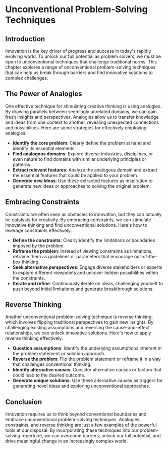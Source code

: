 Unconventional Problem-Solving Techniques
==========================================================================================================================

Introduction
------------

Innovation is the key driver of progress and success in today's rapidly evolving world. To unlock our full potential as problem solvers, we must be open to unconventional techniques that challenge traditional norms. This chapter explores a range of unconventional problem-solving techniques that can help us break through barriers and find innovative solutions to complex challenges.

The Power of Analogies
----------------------

One effective technique for stimulating creative thinking is using analogies. By drawing parallels between seemingly unrelated domains, we can gain fresh insights and perspectives. Analogies allow us to transfer knowledge and ideas from one context to another, revealing unexpected connections and possibilities. Here are some strategies for effectively employing analogies:

* **Identify the core problem**: Clearly define the problem at hand and identify its essential elements.
* **Find analogous domains**: Explore diverse industries, disciplines, or even nature to find domains with similar underlying principles or patterns.
* **Extract relevant features**: Analyze the analogous domain and extract the essential features that could be applied to your problem.
* **Generate new ideas**: Use these extracted features as inspiration to generate new ideas or approaches to solving the original problem.

Embracing Constraints
---------------------

Constraints are often seen as obstacles to innovation, but they can actually be catalysts for creativity. By embracing constraints, we can stimulate innovative thinking and find unconventional solutions. Here's how to leverage constraints effectively:

* **Define the constraints**: Clearly identify the limitations or boundaries imposed by the problem.
* **Reframe the problem**: Instead of viewing constraints as limitations, reframe them as guidelines or parameters that encourage out-of-the-box thinking.
* **Seek alternative perspectives**: Engage diverse stakeholders or experts to explore different viewpoints and uncover hidden possibilities within the constraints.
* **Iterate and refine**: Continuously iterate on ideas, challenging yourself to push beyond initial limitations and generate breakthrough solutions.

Reverse Thinking
----------------

Another unconventional problem-solving technique is reverse thinking, which involves flipping traditional perspectives to gain new insights. By challenging existing assumptions and reversing the cause-and-effect relationships, we can unlock innovative solutions. Here's how to apply reverse thinking effectively:

* **Question assumptions**: Identify the underlying assumptions inherent in the problem statement or solution approach.
* **Reverse the problem**: Flip the problem statement or reframe it in a way that challenges conventional thinking.
* **Identify alternative causes**: Consider alternative causes or factors that could lead to the desired outcome.
* **Generate unique solutions**: Use these alternative causes as triggers for generating novel ideas and exploring unconventional approaches.

Conclusion
----------

Innovation requires us to think beyond conventional boundaries and embrace unconventional problem-solving techniques. Analogies, constraints, and reverse thinking are just a few examples of the powerful tools at our disposal. By incorporating these techniques into our problem-solving repertoire, we can overcome barriers, unlock our full potential, and drive meaningful change in an increasingly complex world.
